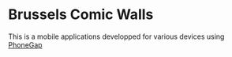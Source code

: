# Brussels Comic Walls

This is a mobile applications developped for various devices using [PhoneGap](http://phonegap.com/) 

